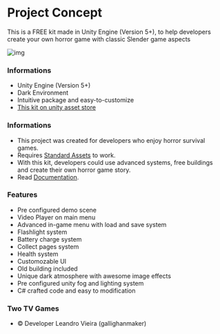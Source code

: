 # Project Concept #

This is a FREE kit made in Unity Engine (Version 5+), to help developers create your own horror game with classic Slender game aspects 

![img](https://i.imgur.com/JfXVz7m.jpg)

### Informations ###

* Unity Engine (Version 5+)
* Dark Environment
* Intuitive package and easy-to-customize
* [This kit on unity asset store](https://www.assetstore.unity3d.com/en/#!/content/108847)

### Informations ###

* This project was created for developers who enjoy horror survival games.
* Requires [Standard Assets](http://www.twotvgames.com/projects/unity/horrorgamekit/files/standardassets.unitypackage) to work.
* With this kit, developers could use advanced systems, free buildings and create their own horror game story.
* Read [Documentation](http://www.twotvgames.com/projects/unity/horrorgamekit/documentation/documentation.pdf).

### Features ###

* Pre configured demo scene
* Video Player on main menu
* Advanced in-game menu with load and save system
* Flashlight system
* Battery charge system
* Collect pages system
* Health system
* Customozable UI
* Old building included
* Unique dark atmosphere with awesome image effects
* Pre configured unity fog and lighting system
* C# crafted code and easy to modification

### Two TV Games ###

* :copyright: Developer Leandro Vieira (gallighanmaker)
